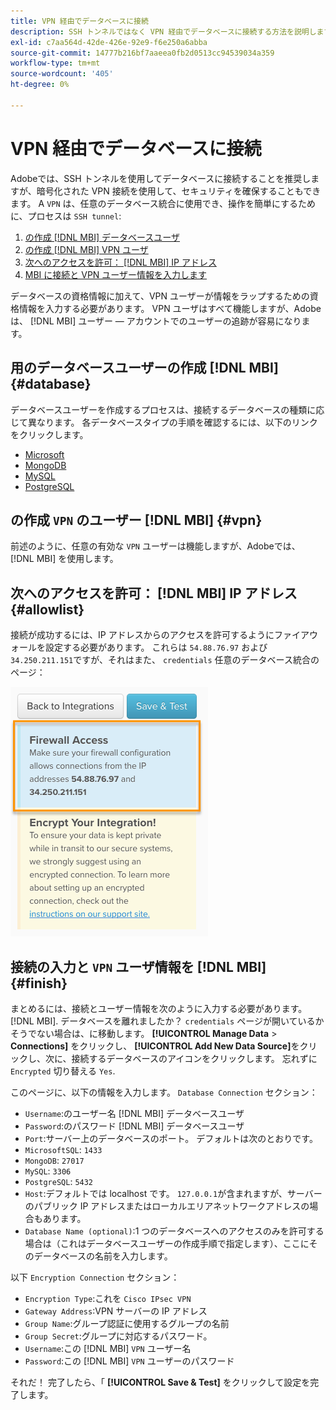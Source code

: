 ```yaml
---
title: VPN 経由でデータベースに接続
description: SSH トンネルではなく VPN 経由でデータベースに接続する方法を説明します。
exl-id: c7aa564d-42de-426e-92e9-f6e250a6abba
source-git-commit: 14777b216bf7aaeea0fb2d0513cc94539034a359
workflow-type: tm+mt
source-wordcount: '405'
ht-degree: 0%

---
```


# VPN 経由でデータベースに接続

Adobeでは、SSH トンネルを使用してデータベースに接続することを推奨しますが、暗号化された VPN 接続を使用して、セキュリティを確保することもできます。 A `VPN` は、任意のデータベース統合に使用でき、操作を簡単にするために、プロセスは `SSH tunnel`:

1. [の作成 [!DNL MBI] データベースユーザ](#database)
1. [の作成 [!DNL MBI] VPN ユーザ](#vpn)
1. [次へのアクセスを許可： [!DNL MBI] IP アドレス](#allowlist)
1. [MBI に接続と VPN ユーザー情報を入力します](#finish)

データベースの資格情報に加えて、VPN ユーザーが情報をラップするための資格情報を入力する必要があります。 VPN ユーザはすべて機能しますが、Adobeは、 [!DNL MBI] ユーザー — アカウントでのユーザーの追跡が容易になります。

## 用のデータベースユーザーの作成 [!DNL MBI] {#database}

データベースユーザーを作成するプロセスは、接続するデータベースの種類に応じて異なります。 各データベースタイプの手順を確認するには、以下のリンクをクリックします。

* [Microsoft](../integrations/microsoft-sql-server.md)
* [MongoDB](../integrations/databases-via-a-vpn.md)
* [MySQL](../integrations/mysql-via-a-direct-connection.md)
* [PostgreSQL](../integrations/postgresql.md)

## の作成 `VPN` のユーザー [!DNL MBI] {#vpn}

前述のように、任意の有効な `VPN` ユーザーは機能しますが、Adobeでは、 [!DNL MBI] を使用します。

## 次へのアクセスを許可： [!DNL MBI] IP アドレス {#allowlist}

接続が成功するには、IP アドレスからのアクセスを許可するようにファイアウォールを設定する必要があります。 これらは `54.88.76.97` および `34.250.211.151`ですが、それはまた、 `credentials` 任意のデータベース統合のページ：

![MBI_Allow_Access_IPs.png](../../../assets/MBI_allow_access_IPs.png)

## 接続の入力と `VPN` ユーザ情報を [!DNL MBI] {#finish}

まとめるには、接続とユーザー情報を次のように入力する必要があります。 [!DNL MBI]. データベースを離れましたか？ `credentials` ページが開いているか そうでない場合は、に移動します。 **[!UICONTROL Manage Data** > **Connections]** をクリックし、 **[!UICONTROL Add New Data Source]**&#x200B;をクリックし、次に、接続するデータベースのアイコンをクリックします。 忘れずに `Encrypted` 切り替える `Yes`.

このページに、以下の情報を入力します。 `Database Connection` セクション：

* `Username`:のユーザー名 [!DNL MBI] データベースユーザ
* `Password`:のパスワード [!DNL MBI] データベースユーザ
* `Port`:サーバー上のデータベースのポート。 デフォルトは次のとおりです。
* `MicrosoftSQL`: `1433`
* `MongoDB`: `27017`
* `MySQL`: `3306`
* `PostgreSQL`: `5432`
* `Host`:デフォルトでは localhost です。 `127.0.0.1`が含まれますが、サーバーのパブリック IP アドレスまたはローカルエリアネットワークアドレスの場合もあります。
* `Database Name (optional)`:1 つのデータベースへのアクセスのみを許可する場合は（これはデータベースユーザーの作成手順で指定します）、ここにそのデータベースの名前を入力します。

以下 `Encryption Connection` セクション：

* `Encryption Type`:これを `Cisco IPsec VPN`
* `Gateway Address`:VPN サーバーの IP アドレス
* `Group Name`:グループ認証に使用するグループの名前
* `Group Secret`:グループに対応するパスワード。
* `Username`:この [!DNL MBI] `VPN` ユーザー名
* `Password`:この [!DNL MBI] `VPN` ユーザーのパスワード

それだ！ 完了したら、「 **[!UICONTROL Save & Test]** をクリックして設定を完了します。
